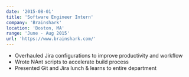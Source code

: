 ```yaml
---
date: '2015-08-01'
title: 'Software Engineer Intern'
company: 'Brainshark'
location: 'Boston, MA'
range: 'June - Aug 2015'
url: 'https://www.brainshark.com/'
---
```


- Overhauled Jira configurations to improve productivity and workflow
- Wrote NAnt scripts to accelerate build process
- Presented Git and Jira lunch & learns to entire department
